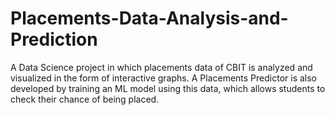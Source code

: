 # Placements-Data-Analysis-and-Prediction
A Data Science project in which placements data of CBIT is analyzed and visualized in the form of interactive graphs. A Placements Predictor is also developed by training an ML model using this data, which allows students to check their chance of being placed.
